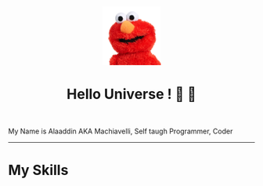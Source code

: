 <p align="center"><img src="https://github.com/onlymachiavelli/onlymachiavelli/blob/main/elmo.png" height="120"/></p>
<h1 align="center">Hello Universe ! 👋 👋</h1>
<br/>
<p>
  My Name is Alaaddin AKA Machiavelli, Self taugh Programmer, Coder
  
</p>

<hr/>
<h1>My Skills </h1>


<br/>
